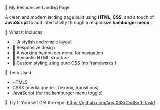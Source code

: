  🚀 My Responsive Landing Page
 
   A clean and modern landing page built using **HTML**, **CSS**, and a touch of **JavaScript** to add interactivity through a responsive **hamburger menu** .
 
 
  📱 What It Includes
 
   - ✨ A stylish and simple layout
   - 📱 Responsive design
   - 🍔 A working hamburger menu for navigation
   - 📄 Semantic HTML structure
   - 🎨 Custom styling using pure CSS (no frameworks!)
   
 
   🔧 Tech Used
 
   - HTML5
   - CSS3 (media queries, flexbox, transitions)
   - JavaScript (for the hamburger menu toggle)
 
  🚀 Try It Yourself 
     Get the repo: https://github.com/Arya068/CodSoft-Task1


